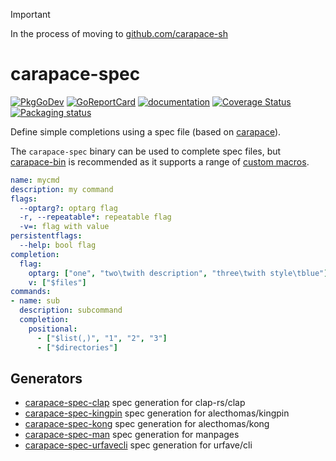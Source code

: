 > [!IMPORTANT]
> In the process of moving to [github.com/carapace-sh](https://github.com/carapace-sh)

# carapace-spec

[![PkgGoDev](https://pkg.go.dev/badge/github.com/carapace-sh/carapace-spec/pkg/actions)](https://pkg.go.dev/github.com/carapace-sh/carapace-spec)
[![GoReportCard](https://goreportcard.com/badge/github.com/carapace-sh/carapace-spec)](https://goreportcard.com/report/github.com/carapace-sh/carapace-spec)
[![documentation](https://img.shields.io/badge/&zwnj;-documentation-blue?logo=gitbook)](https://carapace-sh.github.io/carapace-spec/)
[![Coverage Status](https://coveralls.io/repos/github/carapace-sh/carapace-spec/badge.svg?branch=master)](https://coveralls.io/github/carapace-sh/carapace-spec?branch=master)
[![Packaging status](https://repology.org/badge/tiny-repos/carapace-spec.svg)](https://repology.org/project/carapace-spec/versions)

Define simple completions using a spec file (based on [carapace](https://github.com/carapace-sh/carapace)).

The `carapace-spec` binary can be used to complete spec files, but [carapace-bin](https://github.com/rsteube/carapace-bin) is recommended as it supports a range of [custom macros](https://rsteube.github.io/carapace-bin/spec/macros.html).

```yaml
name: mycmd
description: my command
flags:
  --optarg?: optarg flag
  -r, --repeatable*: repeatable flag
  -v=: flag with value
persistentflags:
  --help: bool flag
completion:
  flag:
    optarg: ["one", "two\twith description", "three\twith style\tblue"]
    v: ["$files"]
commands:
- name: sub
  description: subcommand
  completion:
    positional:
      - ["$list(,)", "1", "2", "3"]
      - ["$directories"]
```

## Generators

- [carapace-spec-clap](https://github.com/carapace-sh/carapace-spec-clap) spec generation for clap-rs/clap
- [carapace-spec-kingpin](https://github.com/carapace-sh/carapace-spec-kingpin) spec generation for alecthomas/kingpin
- [carapace-spec-kong](https://github.com/carapace-sh/carapace-spec-kong) spec generation for alecthomas/kong
- [carapace-spec-man](https://github.com/carapace-sh/carapace-spec-man) spec generation for manpages
- [carapace-spec-urfavecli](https://github.com/carapace-sh/carapace-spec-urfavecli) spec generation for urfave/cli
